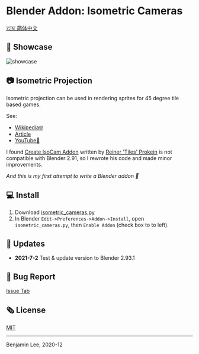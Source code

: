 # Blender Addon: Isometric Cameras

[🇨🇳 简体中文](README_CN.md)

## 🎪 Showcase

![showcase](img/showcase.jpg)

## 📷 Isometric Projection

Isometric projection can be used in rendering sprites for 45 degree tile based games.

See:

* [Wikipedia🌐](https://en.wikipedia.org/wiki/Isometric_projection)
* [Article](https://www.blender3darchitect.com/architectural-visualization/create-true-isometric-camera-architecture/)
* [YouTube🧪](https://www.youtube.com/watch?v=YycYkyxwHr4)

I found [Create IsoCam Addon](https://www.reinerstilesets.de/blender/createisocam.py) written by [Reiner 'Tiles' Prokein](https://www.reinerstilesets.de/)
is not compatible with Blender 2.91, so I rewrote his code and made minor improvements.

_And this is my first attempt to write a Blender addon 🥲_

## 💻 Install

1. Download [isometric_cameras.py](https://github.com/sudo-bcli/isometric-cameras/releases/)
2. In Blender `Edit->Preferences->Addon->Install`, open `isometric_cameras.py`, then `Enable Addon` (check box to to left).

## 🚀 Updates

* **2021-7-2** Test & update version to Blender 2.93.1

## 🐞 Bug Report

[Issue Tab](https://github.com/sudo-bcli/isometric-cameras/issues)

## 🗞️ License

[MIT](LICENSE)

-----
Benjamin Lee, 2020-12
